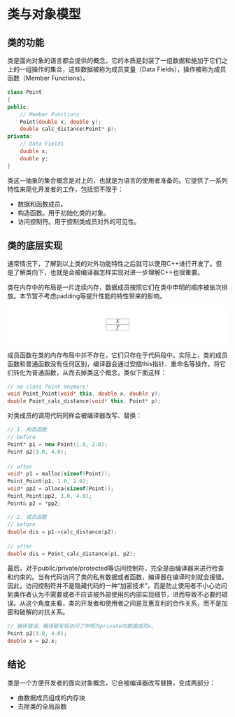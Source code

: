 # 类与对象模型

## 类的功能

类是面向对象的语言都会提供的概念。它的本质是封装了一组数据和施加于它们之上的一组操作的集合，这些数据被称为成员变量（Data Fields），操作被称为成员函数（Member Functions）。

```cpp
class Point
{
public:
    // Member Functions
    Point(double x, double y);
    double calc_distance(Point* p);
private:
    // Data Fields
    double x;
    double y;
}
```

类这一抽象的集合概念是对上的，也就是为语言的使用者准备的。它提供了一系列特性来简化开发者的工作，包括但不限于：

* 数据和函数成员。
* 构造函数。用于初始化类的对象。
* 访问控制符。用于控制类成员对外的可见性。

## 类的底层实现

通常情况下，了解到以上类的对外功能特性之后就可以使用C++进行开发了。但是了解类向下，也就是会被编译器怎样实现对进一步理解C++也很重要。

类在内存中的布局是一片连续内存，数据成员按照它们在类中申明的顺序被依次排放。本节暂不考虑padding等提升性能的特性带来的影响。

![Class and its Data Fields in Memory](class.png)

成员函数在类的内存布局中并不存在，它们只存在于代码段中。实际上，类的成员函数和普通函数没有任何区别，编译器会通过安插this指针、重命名等操作，将它们转化为普通函数，从而去掉类这个概念，类似下面这样：

```cpp
// no class Point anymore!
void Point_Point(void* this, double x, double y);
double Point_calc_distance(void* this, Point* p);
```

对类成员的调用代码同样会被编译器改写、替换：

```cpp
// 1. 构造函数
// before
Point* p1 = new Point(1.0, 2.0);
Point p2(3.0, 4.0);

// after
void* p1 = malloc(sizeof(Point));
Point_Point(p1, 1.0, 2.0);
void* pp2 = alloca(sizeof(Point));
Point_Point(pp2, 3.0, 4.0);
Point& p2 = *pp2;
```

```cpp
// 2. 成员函数
// before
double dis = p1->calc_distance(p2);

// after
double dis = Point_calc_distance(p1, p2);
```

最后，对于public/private/protected等访问控制符，完全是由编译器来进行检查和约束的。当有代码访问了类的私有数据或者函数，编译器在编译时刻就会报错。因此，访问控制符并不是隐藏代码的一种“加密技术”，而是防止使用者不小心访问到类作者认为不需要或者不应该被外部使用的内部实现细节，进而导致不必要的错误。从这个角度来看，类的开发者和使用者之间是互惠互利的合作关系，而不是加密和破解的对抗关系。

```cpp
// 编译错误。编译器发现访问了申明为private的数据成员x。
Point p2(3.0, 4.0);
double x = p2.x;
```

## 结论

类是一个方便开发者的面向对象概念，它会被编译器改写替换，变成两部分：
* 由数据成员组成的内存块
* 去除类的全局函数